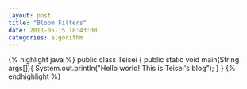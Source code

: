 ```yaml
---
layout: post
title: "Bloom Filters"
date: 2011-05-15 18:43:00
categories: algorithm
---
```




{% highlight java %}
public class Teisei {
    public static void main(String args[]){
        System.out.println("Hello world! This is Teisei's blog");
    }
}
{% endhighlight %}
